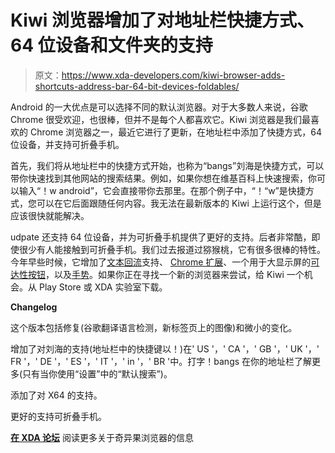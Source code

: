 # Kiwi 浏览器增加了对地址栏快捷方式、64 位设备和文件夹的支持

> 原文：<https://www.xda-developers.com/kiwi-browser-adds-shortcuts-address-bar-64-bit-devices-foldables/>

Android 的一大优点是可以选择不同的默认浏览器。对于大多数人来说，谷歌 Chrome 很受欢迎，也很棒，但并不是每个人都喜欢它。Kiwi 浏览器是我们最喜欢的 Chrome 浏览器之一，最近它进行了更新，在地址栏中添加了快捷方式，64 位设备，并支持可折叠手机。

首先，我们将从地址栏中的快捷方式开始，也称为“bangs”刘海是快捷方式，可以带你快速找到其他网站的搜索结果。例如，如果你想在维基百科上快速搜索，你可以输入“！w android”，它会直接带你去那里。在那个例子中，“！“w”是快捷方式，您可以在它后面跟随任何内容。我无法在最新版本的 Kiwi 上运行这个，但是应该很快就能解决。

udpate 还支持 64 位设备，并为可折叠手机提供了更好的支持。后者非常酷，即使很少有人能接触到可折叠手机。我们过去报道过猕猴桃，它有很多很棒的特性。今年早些时候，它增加了[文本回流](https://www.xda-developers.com/kiwi-browser-text-reflow-translator-external-download/)支持、 [Chrome 扩展](https://www.xda-developers.com/kiwi-browser-google-chrome-extensions-android/)、一个用于大显示屏的[可达性按钮](https://www.xda-developers.com/kiwi-browser-update-reachability-button/)，以及[手势](https://www.xda-developers.com/kiwi-browser-edge-history-swipe-gestures/)。如果你正在寻找一个新的浏览器来尝试，给 Kiwi 一个机会。从 Play Store 或 XDA 实验室下载。

**Changelog**

这个版本包括修复(谷歌翻译语言检测，新标签页上的图像)和微小的变化。

增加了对刘海的支持(地址栏中的快捷键以！)在' US '，' CA '，' GB '，' UK '，' FR '，' DE '，' ES '，' IT '，' in '，' BR '中。打字！bangs 在你的地址栏了解更多(只有当你使用“设置”中的“默认搜索”)。

添加了对 X64 的支持。

更好的支持可折叠手机。

[**在 XDA 论坛**](https://forum.xda-developers.com/android/apps-games/app-kiwi-browser-chromium-adblock-caf-t3797252/) 阅读更多关于奇异果浏览器的信息